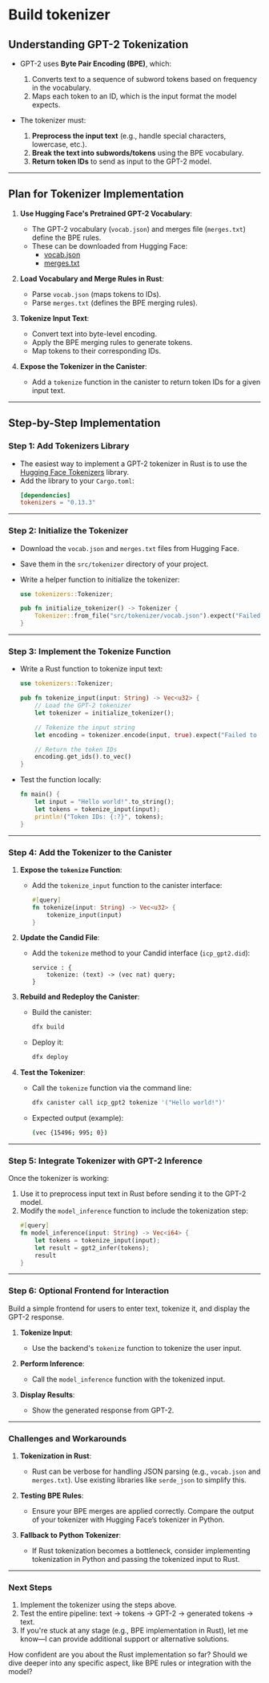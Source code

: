 # Build tokenizer

## **Understanding GPT-2 Tokenization**

- GPT-2 uses **Byte Pair Encoding (BPE)**, which:

  1. Converts text to a sequence of subword tokens based on frequency in the vocabulary.
  2. Maps each token to an ID, which is the input format the model expects.

- The tokenizer must:
  1. **Preprocess the input text** (e.g., handle special characters, lowercase, etc.).
  2. **Break the text into subwords/tokens** using the BPE vocabulary.
  3. **Return token IDs** to send as input to the GPT-2 model.

---

## **Plan for Tokenizer Implementation**

1. **Use Hugging Face's Pretrained GPT-2 Vocabulary**:

   - The GPT-2 vocabulary (`vocab.json`) and merges file (`merges.txt`) define the BPE rules.
   - These can be downloaded from Hugging Face:
     - [vocab.json](https://huggingface.co/gpt2/raw/main/vocab.json)
     - [merges.txt](https://huggingface.co/gpt2/raw/main/merges.txt)

2. **Load Vocabulary and Merge Rules in Rust**:

   - Parse `vocab.json` (maps tokens to IDs).
   - Parse `merges.txt` (defines the BPE merging rules).

3. **Tokenize Input Text**:

   - Convert text into byte-level encoding.
   - Apply the BPE merging rules to generate tokens.
   - Map tokens to their corresponding IDs.

4. **Expose the Tokenizer in the Canister**:
   - Add a `tokenize` function in the canister to return token IDs for a given input text.

---

## **Step-by-Step Implementation**

### **Step 1: Add Tokenizers Library**

- The easiest way to implement a GPT-2 tokenizer in Rust is to use the [Hugging Face Tokenizers](https://github.com/huggingface/tokenizers) library.
- Add the library to your `Cargo.toml`:
  ```toml
  [dependencies]
  tokenizers = "0.13.3"
  ```

---

### **Step 2: Initialize the Tokenizer**

- Download the `vocab.json` and `merges.txt` files from Hugging Face.
- Save them in the `src/tokenizer` directory of your project.

- Write a helper function to initialize the tokenizer:

  ```rust
  use tokenizers::Tokenizer;

  pub fn initialize_tokenizer() -> Tokenizer {
      Tokenizer::from_file("src/tokenizer/vocab.json").expect("Failed to load tokenizer")
  }
  ```

---

### **Step 3: Implement the Tokenize Function**

- Write a Rust function to tokenize input text:

  ```rust
  use tokenizers::Tokenizer;

  pub fn tokenize_input(input: String) -> Vec<u32> {
      // Load the GPT-2 tokenizer
      let tokenizer = initialize_tokenizer();

      // Tokenize the input string
      let encoding = tokenizer.encode(input, true).expect("Failed to tokenize input");

      // Return the token IDs
      encoding.get_ids().to_vec()
  }
  ```

- Test the function locally:
  ```rust
  fn main() {
      let input = "Hello world!".to_string();
      let tokens = tokenize_input(input);
      println!("Token IDs: {:?}", tokens);
  }
  ```

---

### **Step 4: Add the Tokenizer to the Canister**

1. **Expose the `tokenize` Function**:

   - Add the `tokenize_input` function to the canister interface:
     ```rust
     #[query]
     fn tokenize(input: String) -> Vec<u32> {
         tokenize_input(input)
     }
     ```

2. **Update the Candid File**:

   - Add the `tokenize` method to your Candid interface (`icp_gpt2.did`):
     ```candid
     service : {
         tokenize: (text) -> (vec nat) query;
     }
     ```

3. **Rebuild and Redeploy the Canister**:

   - Build the canister:
     ```bash
     dfx build
     ```
   - Deploy it:
     ```bash
     dfx deploy
     ```

4. **Test the Tokenizer**:
   - Call the `tokenize` function via the command line:
     ```bash
     dfx canister call icp_gpt2 tokenize '("Hello world!")'
     ```
   - Expected output (example):
     ```bash
     (vec {15496; 995; 0})
     ```

---

### **Step 5: Integrate Tokenizer with GPT-2 Inference**

Once the tokenizer is working:

1. Use it to preprocess input text in Rust before sending it to the GPT-2 model.
2. Modify the `model_inference` function to include the tokenization step:
   ```rust
   #[query]
   fn model_inference(input: String) -> Vec<i64> {
       let tokens = tokenize_input(input);
       let result = gpt2_infer(tokens);
       result
   }
   ```

---

### **Step 6: Optional Frontend for Interaction**

Build a simple frontend for users to enter text, tokenize it, and display the GPT-2 response.

1. **Tokenize Input**:

   - Use the backend's `tokenize` function to tokenize the user input.

2. **Perform Inference**:

   - Call the `model_inference` function with the tokenized input.

3. **Display Results**:
   - Show the generated response from GPT-2.

---

### **Challenges and Workarounds**

1. **Tokenization in Rust**:

   - Rust can be verbose for handling JSON parsing (e.g., `vocab.json` and `merges.txt`). Use existing libraries like `serde_json` to simplify this.

2. **Testing BPE Rules**:

   - Ensure your BPE merges are applied correctly. Compare the output of your tokenizer with Hugging Face’s tokenizer in Python.

3. **Fallback to Python Tokenizer**:
   - If Rust tokenization becomes a bottleneck, consider implementing tokenization in Python and passing the tokenized input to Rust.

---

### **Next Steps**

1. Implement the tokenizer using the steps above.
2. Test the entire pipeline: text → tokens → GPT-2 → generated tokens → text.
3. If you're stuck at any stage (e.g., BPE implementation in Rust), let me know—I can provide additional support or alternative solutions.

How confident are you about the Rust implementation so far? Should we dive deeper into any specific aspect, like BPE rules or integration with the model?
